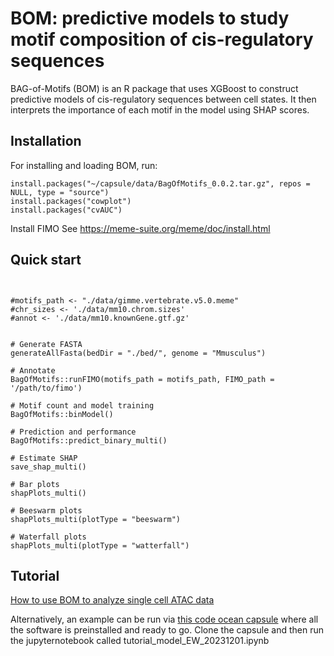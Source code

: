 # BOM: predictive models to study motif composition of cis-regulatory sequences 
BAG-of-Motifs (BOM) is an R package that uses XGBoost to construct predictive models of cis-regulatory sequences between cell states. It then interprets the importance of each motif in the model using SHAP scores.

## Installation

For installing and loading BOM, run:
```
install.packages("~/capsule/data/BagOfMotifs_0.0.2.tar.gz", repos = NULL, type = "source")
install.packages("cowplot")
install.packages("cvAUC")
```
Install FIMO 
See https://meme-suite.org/meme/doc/install.html

## Quick start

```


#motifs_path <- "./data/gimme.vertebrate.v5.0.meme"
#chr_sizes <- './data/mm10.chrom.sizes'
#annot <- './data/mm10.knownGene.gtf.gz'

                        
# Generate FASTA 
generateAllFasta(bedDir = "./bed/", genome = "Mmusculus")

# Annotate  
BagOfMotifs::runFIMO(motifs_path = motifs_path, FIMO_path = '/path/to/fimo')

# Motif count and model training
BagOfMotifs::binModel()

# Prediction and performance
BagOfMotifs::predict_binary_multi()

# Estimate SHAP 
save_shap_multi()

# Bar plots
shapPlots_multi()

# Beeswarm plots
shapPlots_multi(plotType = "beeswarm")

# Waterfall plots
shapPlots_multi(plotType = "watterfall")

```


## Tutorial

<a href="tutorial.html"> How to use BOM to analyze single cell ATAC data </a>  


Alternatively, an example can be run via <a href="https://codeocean.com/capsule/4079053/tree">this code ocean capsule</a> where all the software is preinstalled and ready to go. 
Clone the capsule and then run the jupyternotebook called tutorial_model_EW_20231201.ipynb
